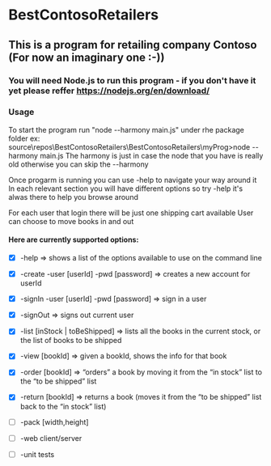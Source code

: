 # BestContosoRetailers

## This is a program for retailing company Contoso (For now an imaginary one :-))

### You will need Node.js to run this program - if you don't have it yet please reffer https://nodejs.org/en/download/

###  Usage
To start the program run "node --harmony main.js" under rhe package folder
ex: source\repos\BestContosoRetailers\BestContosoRetailers\myProg>node --harmony main.js
The harmony is just in case the node that you have is really old otherwise you can skip the --harmony

Once progarm is running you can use -help to navigate your way around it
In each relevant section you will have different options so try -help it's alwas there to help you browse around

For each user that login there will be just one shipping cart available
User can choose to move books in and out

#### Here are currently supported options:

- [x] -help => shows a list of the options available to use on the command line
- [x] -create -user [userId] -pwd [password]    => creates a new account for userId
- [x] -signIn -user [userId] -pwd [password]    => sign in a user 
- [x] -signOut => signs out current user
- [x] -list [inStock | toBeShipped]  => lists all the books in the current stock, or the list of books to be shipped
- [x] -view [bookId]    => given a bookId, shows the info for that book
- [x] -order [bookId]    => “orders” a book by moving it from the “in stock” list to the “to be shipped” list
- [x] -return [bookId]    => returns a book (moves it from the “to be shipped” list back to the “in stock” list)

- [ ] -pack [width,height]    
- [ ] -web client/server
- [ ] -unit tests 
